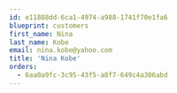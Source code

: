 ```yaml
---
id: e11888dd-6ca1-4974-a988-1741f70e1fa6
blueprint: customers
first_name: Nina
last_name: Kobe
email: nina.kobe@yahoo.com
title: 'Nina Kobe'
orders:
  - 6aa0a9fc-3c95-43f5-a8f7-649c4a306abd
---
```

